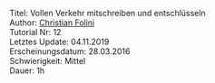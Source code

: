 Titel: Vollen Verkehr mitschreiben und entschlüsseln  
Author: <a href="mailto:christian.folini@netnea.com">Christian Folini</a>  
Tutorial Nr: 12  
Letztes Update: 04.11.2019  
Erscheinungsdatum: 28.03.2016  
Schwierigkeit: Mittel  
Dauer: 1h  
